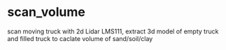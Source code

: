 # scan_volume
scan moving truck with 2d Lidar LMS111, extract 3d model of empty truck and filled truck to caclate volume of sand/soil/clay

